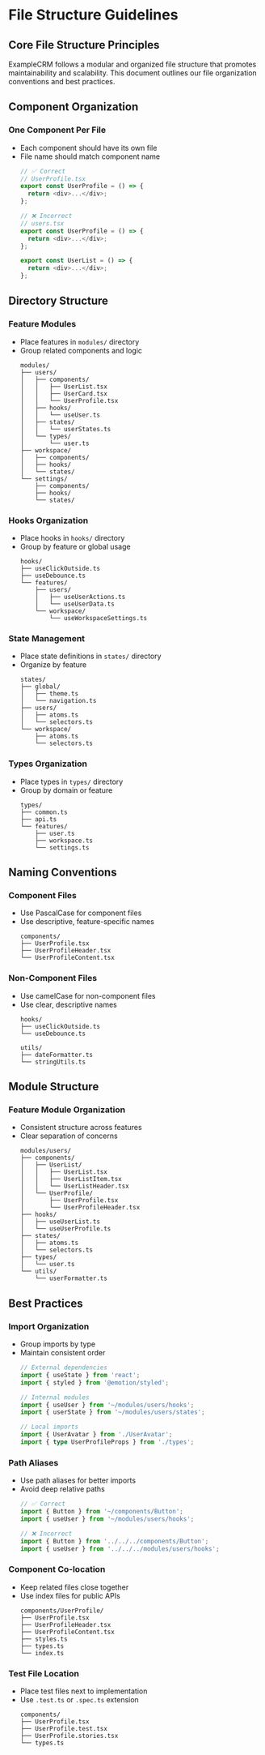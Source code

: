 # File Structure Guidelines

## Core File Structure Principles
ExampleCRM follows a modular and organized file structure that promotes maintainability and scalability. This document outlines our file organization conventions and best practices.

## Component Organization

### One Component Per File
- Each component should have its own file
- File name should match component name
  ```typescript
  // ✅ Correct
  // UserProfile.tsx
  export const UserProfile = () => {
    return <div>...</div>;
  };

  // ❌ Incorrect
  // users.tsx
  export const UserProfile = () => {
    return <div>...</div>;
  };

  export const UserList = () => {
    return <div>...</div>;
  };
  ```

## Directory Structure

### Feature Modules
- Place features in `modules/` directory
- Group related components and logic
  ```
  modules/
  ├── users/
  │   ├── components/
  │   │   ├── UserList.tsx
  │   │   ├── UserCard.tsx
  │   │   └── UserProfile.tsx
  │   ├── hooks/
  │   │   └── useUser.ts
  │   ├── states/
  │   │   └── userStates.ts
  │   └── types/
  │       └── user.ts
  ├── workspace/
  │   ├── components/
  │   ├── hooks/
  │   └── states/
  └── settings/
      ├── components/
      ├── hooks/
      └── states/
  ```

### Hooks Organization
- Place hooks in `hooks/` directory
- Group by feature or global usage
  ```
  hooks/
  ├── useClickOutside.ts
  ├── useDebounce.ts
  └── features/
      ├── users/
      │   ├── useUserActions.ts
      │   └── useUserData.ts
      └── workspace/
          └── useWorkspaceSettings.ts
  ```

### State Management
- Place state definitions in `states/` directory
- Organize by feature
  ```
  states/
  ├── global/
  │   ├── theme.ts
  │   └── navigation.ts
  ├── users/
  │   ├── atoms.ts
  │   └── selectors.ts
  └── workspace/
      ├── atoms.ts
      └── selectors.ts
  ```

### Types Organization
- Place types in `types/` directory
- Group by domain or feature
  ```
  types/
  ├── common.ts
  ├── api.ts
  └── features/
      ├── user.ts
      ├── workspace.ts
      └── settings.ts
  ```

## Naming Conventions

### Component Files
- Use PascalCase for component files
- Use descriptive, feature-specific names
  ```
  components/
  ├── UserProfile.tsx
  ├── UserProfileHeader.tsx
  └── UserProfileContent.tsx
  ```

### Non-Component Files
- Use camelCase for non-component files
- Use clear, descriptive names
  ```
  hooks/
  ├── useClickOutside.ts
  └── useDebounce.ts

  utils/
  ├── dateFormatter.ts
  └── stringUtils.ts
  ```

## Module Structure

### Feature Module Organization
- Consistent structure across features
- Clear separation of concerns
  ```
  modules/users/
  ├── components/
  │   ├── UserList/
  │   │   ├── UserList.tsx
  │   │   ├── UserListItem.tsx
  │   │   └── UserListHeader.tsx
  │   └── UserProfile/
  │       ├── UserProfile.tsx
  │       └── UserProfileHeader.tsx
  ├── hooks/
  │   ├── useUserList.ts
  │   └── useUserProfile.ts
  ├── states/
  │   ├── atoms.ts
  │   └── selectors.ts
  ├── types/
  │   └── user.ts
  └── utils/
      └── userFormatter.ts
  ```

## Best Practices

### Import Organization
- Group imports by type
- Maintain consistent order
  ```typescript
  // External dependencies
  import { useState } from 'react';
  import { styled } from '@emotion/styled';

  // Internal modules
  import { useUser } from '~/modules/users/hooks';
  import { userState } from '~/modules/users/states';

  // Local imports
  import { UserAvatar } from './UserAvatar';
  import { type UserProfileProps } from './types';
  ```

### Path Aliases
- Use path aliases for better imports
- Avoid deep relative paths
  ```typescript
  // ✅ Correct
  import { Button } from '~/components/Button';
  import { useUser } from '~/modules/users/hooks';

  // ❌ Incorrect
  import { Button } from '../../../components/Button';
  import { useUser } from '../../../modules/users/hooks';
  ```

### Component Co-location
- Keep related files close together
- Use index files for public APIs
  ```
  components/UserProfile/
  ├── UserProfile.tsx
  ├── UserProfileHeader.tsx
  ├── UserProfileContent.tsx
  ├── styles.ts
  ├── types.ts
  └── index.ts
  ```

### Test File Location
- Place test files next to implementation
- Use `.test.ts` or `.spec.ts` extension
  ```
  components/
  ├── UserProfile.tsx
  ├── UserProfile.test.tsx
  ├── UserProfile.stories.tsx
  └── types.ts
  ```
